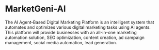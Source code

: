 # MarketGeni-AI
The AI Agent-Based Digital Marketing Platform is an intelligent system that automates and optimizes various digital marketing tasks using AI agents. This platform will provide businesses with an all-in-one marketing automation solution, SEO optimization, content creation, ad campaign management, social media automation, lead generation.
